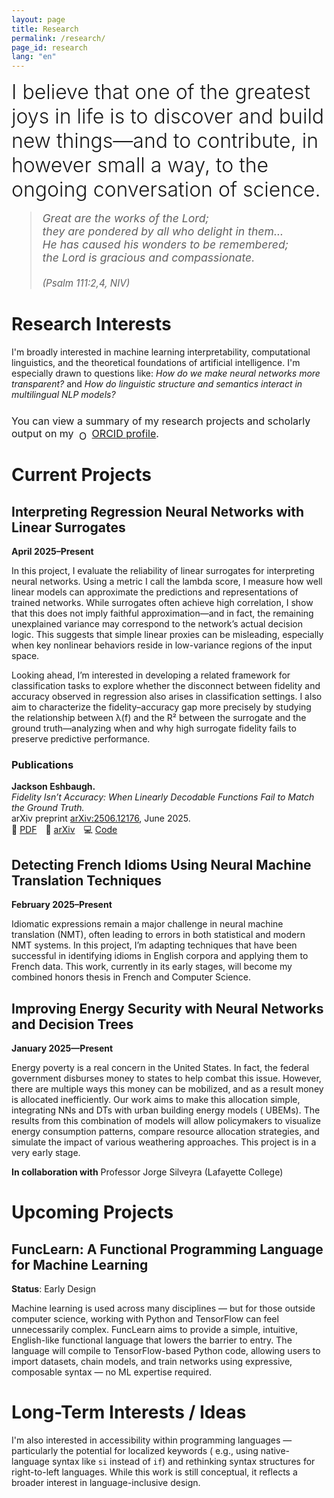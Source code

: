 ```yaml
---
layout: page
title: Research
permalink: /research/
page_id: research
lang: "en"
---
```


<div style="font-size: 2rem; font-weight: 300; margin-bottom: 1rem;">
  I believe that one of the greatest joys in life is to discover and build new things—and to contribute, in however small a way, to the ongoing conversation of science.
</div>

<blockquote style="font-size: 1.1rem; margin-top: 1rem; font-style: italic;">
  Great are the works of the Lord;<br>
  they are pondered by all who delight in them... <br>
  He has caused his wonders to be remembered; <br>
  the Lord is gracious and compassionate. <br>
  <br>
  <span style="font-size: 0.95rem;">(Psalm 111:2,4, NIV)</span>
</blockquote>

# Research Interests

I'm broadly interested in machine learning interpretability, computational linguistics, and the theoretical foundations
of artificial intelligence. I'm especially drawn to questions like: _How do we make neural networks more transparent?_
and _How do linguistic structure and semantics interact in multilingual NLP models?_

<p style="margin-top: 1.5rem; font-size: 1rem;">
You can view a summary of my research projects and scholarly output on my
<img alt="ORCID iD" src="https://info.orcid.org/wp-content/uploads/2019/11/orcid_16x16.png"
       width="16" height="16" style="vertical-align: text-bottom; margin-left: 4px;" />
  <a href="https://orcid.org/0009-0009-1806-2166" target="_blank" rel="noopener noreferrer" style="text-decoration: underline;">
    ORCID profile</a>.
</p>

# Current Projects

## Interpreting Regression Neural Networks with Linear Surrogates

**April 2025–Present**

In this project, I evaluate the reliability of linear surrogates for interpreting neural networks. Using a metric I call the lambda score, I measure how well linear models can approximate the predictions and representations of trained networks. While surrogates often achieve high correlation, I show that this does not imply faithful approximation—and in fact, the remaining unexplained variance may correspond to the network’s actual decision logic. This suggests that simple linear proxies can be misleading, especially when key nonlinear behaviors reside in low-variance regions of the input space.

Looking ahead, I’m interested in developing a related framework for classification tasks to explore whether the disconnect between fidelity and accuracy observed in regression also arises in classification settings. I also aim to characterize the fidelity–accuracy gap more precisely by studying the relationship between λ(f) and the R² between the surrogate and the ground truth—analyzing when and why high surrogate fidelity fails to preserve predictive performance.

### Publications  
**Jackson Eshbaugh.**  
*Fidelity Isn’t Accuracy: When Linearly Decodable Functions Fail to Match the Ground Truth.*  
arXiv preprint [arXiv:2506.12176](https://arxiv.org/abs/2506.12176), June 2025.  
📄 [PDF](https://arxiv.org/pdf/2506.12176) 🔗 [arXiv](https://arxiv.org/abs/2506.12176) 💻 [Code](https://github.com/jacksoneshbaugh/lambda-linearity-score)


## Detecting French Idioms Using Neural Machine Translation Techniques

**February 2025–Present**

Idiomatic expressions remain a major challenge in neural machine translation (NMT), often leading to errors in both
statistical and modern NMT systems. In this project, I’m adapting techniques that have been successful in identifying
idioms in English corpora and applying them to French data. This work, currently in its early stages, will become my
combined honors thesis in French and Computer Science.

## Improving Energy Security with Neural Networks and Decision Trees

**January 2025—Present**

Energy poverty is a real concern in the United States. In fact, the federal government disburses money to states to help
combat this issue. However, there are multiple ways this money can be mobilized, and as a result money is allocated
inefficiently. Our work aims to make this allocation simple, integrating NNs and DTs with urban building energy models (
UBEMs). The results from this combination of models will allow policymakers to visualize energy consumption patterns,
compare resource allocation strategies, and simulate the impact of various weathering approaches. This project is in a
very early stage.

**In collaboration with** Professor Jorge Silveyra (Lafayette College)

# Upcoming Projects

## FuncLearn: A Functional Programming Language for Machine Learning

**Status**: Early Design

Machine learning is used across many disciplines — but for those outside computer science, working with Python and
TensorFlow can feel unnecessarily complex. FuncLearn aims to provide a simple, intuitive, English-like functional
language that lowers the barrier to entry. The language will compile to TensorFlow-based Python code, allowing users to
import datasets, chain models, and train networks using expressive, composable syntax — no ML expertise required.

# Long-Term Interests / Ideas

I'm also interested in accessibility within programming languages — particularly the potential for localized keywords (
e.g., using native-language syntax like `si` instead of `if`) and rethinking syntax structures for right-to-left
languages. While this work is still conceptual, it reflects a broader interest in language-inclusive design.
